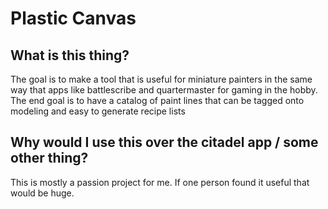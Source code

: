 # Plastic Canvas

## What is this thing?

The goal is to make a tool that is useful for miniature painters in the same
way that apps like battlescribe and quartermaster for gaming in the hobby. The end 
goal is to have a catalog of paint lines that can be tagged onto modeling and 
easy to generate recipe lists

## Why would I use this over the citadel app / some other thing?

This is mostly a passion project for me. If one person found it useful
that would be huge.
